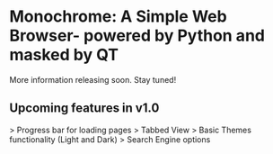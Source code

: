 <h1>Monochrome: A Simple Web Browser- powered by Python and masked by QT</h1>

More information releasing soon. Stay tuned!

<H2> Upcoming features in v1.0</H2>
> Progress bar for loading pages
> Tabbed View
> Basic Themes functionality (Light and Dark)
> Search Engine options
